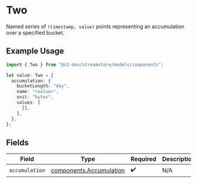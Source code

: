 # Two

Named series of `(timestamp, value)` points representing an accumulation over a specified
bucket.

## Example Usage

```typescript
import { Two } from "@s2-dev/streamstore/models/components";

let value: Two = {
  accumulation: {
    bucketLength: "day",
    name: "<value>",
    unit: "bytes",
    values: [
      [],
    ],
  },
};
```

## Fields

| Field                                                              | Type                                                               | Required                                                           | Description                                                        |
| ------------------------------------------------------------------ | ------------------------------------------------------------------ | ------------------------------------------------------------------ | ------------------------------------------------------------------ |
| `accumulation`                                                     | [components.Accumulation](../../models/components/accumulation.md) | :heavy_check_mark:                                                 | N/A                                                                |
